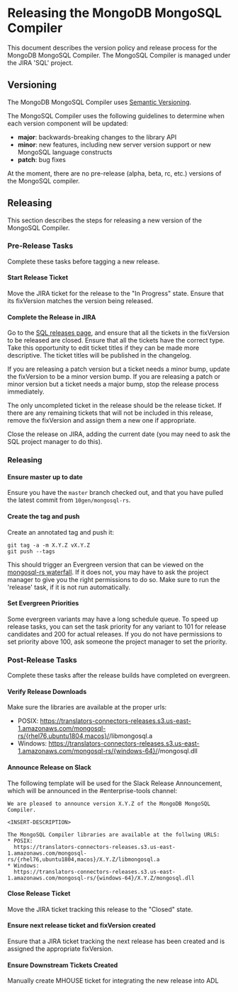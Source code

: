 # Releasing the MongoDB MongoSQL Compiler

This document describes the version policy and release process for the MongoDB MongoSQL Compiler.
The MongoSQL Compiler is managed under the JIRA 'SQL' project.

## Versioning

The MongoDB MongoSQL Compiler uses [Semantic Versioning](https://semver.org/).

The MongoSQL Compiler uses the following guidelines to determine when each version component will be updated:
- **major**: backwards-breaking changes to the library API
- **minor**: new features, including new server version support or new MongoSQL language constructs
- **patch**: bug fixes

At the moment, there are no pre-release (alpha, beta, rc, etc.) versions of the MongoSQL compiler.

## Releasing
This section describes the steps for releasing a new version of the MongoSQL Compiler.

### Pre-Release Tasks
Complete these tasks before tagging a new release.

#### Start Release Ticket
Move the JIRA ticket for the release to the "In Progress" state.
Ensure that its fixVersion matches the version being released.

#### Complete the Release in JIRA
Go to the [SQL releases page](https://jira.mongodb.org/projects/SQL?selectedItem=com.atlassian.jira.jira-projects-plugin%3Arelease-page&status=unreleased), and ensure that all the tickets in the fixVersion to be released are closed.
Ensure that all the tickets have the correct type. Take this opportunity to edit ticket titles if they can be made more descriptive.
The ticket titles will be published in the changelog.

If you are releasing a patch version but a ticket needs a minor bump, update the fixVersion to be a minor version bump.
If you are releasing a patch or minor version but a ticket needs a major bump, stop the release process immediately.

The only uncompleted ticket in the release should be the release ticket.
If there are any remaining tickets that will not be included in this release, remove the fixVersion and assign them a new one if appropriate.

Close the release on JIRA, adding the current date (you may need to ask the SQL project manager to do this).

### Releasing

#### Ensure master up to date
Ensure you have the `master` branch checked out, and that you have pulled the latest commit from `10gen/mongosql-rs`.

#### Create the tag and push
Create an annotated tag and push it:
```
git tag -a -m X.Y.Z vX.Y.Z
git push --tags
```
This should trigger an Evergreen version that can be viewed on the [mongosql-rs waterfall](https://evergreen.mongodb.com/waterfall/mongosql-rs).
If it does not, you may have to ask the project manager to give you the right permissions to do so.
Make sure to run the 'release' task, if it is not run automatically.

#### Set Evergreen Priorities
Some evergreen variants may have a long schedule queue.
To speed up release tasks, you can set the task priority for any variant to 101 for release candidates and 200 for actual releases.
If you do not have permissions to set priority above 100, ask someone the project manager to set the
priority.

### Post-Release Tasks
Complete these tasks after the release builds have completed on evergreen.

#### Verify Release Downloads
Make sure the libraries are available at the proper urls:
- POSIX:
  https://translators-connectors-releases.s3.us-east-1.amazonaws.com/mongosql-rs/{rhel76,ubuntu1804,macos}/<SemVer>/libmongosql.a
- Windows:
  https://translators-connectors-releases.s3.us-east-1.amazonaws.com/mongosql-rs/{windows-64}/<SemVer>/mongosql.dll

#### Announce Release on Slack

The following template will be used for the Slack Release Announcement, which will be announced in the #enterprise-tools channel:

```
We are pleased to announce version X.Y.Z of the MongoDB MongoSQL Compiler.

<INSERT-DESCRIPTION>

The MongoSQL Compiler libraries are available at the follwing URLS:
* POSIX:
  https://translators-connectors-releases.s3.us-east-1.amazonaws.com/mongosql-rs/{rhel76,ubuntu1804,macos}/X.Y.Z/libmongosql.a
* Windows:
  https://translators-connectors-releases.s3.us-east-1.amazonaws.com/mongosql-rs/{windows-64}/X.Y.Z/mongosql.dll
```

#### Close Release Ticket
Move the JIRA ticket tracking this release to the "Closed" state.

#### Ensure next release ticket and fixVersion created
Ensure that a JIRA ticket tracking the next release has been created
and is assigned the appropriate fixVersion.

#### Ensure Downstream Tickets Created
Manually create MHOUSE ticket for integrating the new release into ADL
